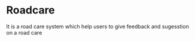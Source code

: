 # Roadcare
It is a road care system which help users to give feedback and sugesstion on a road care
